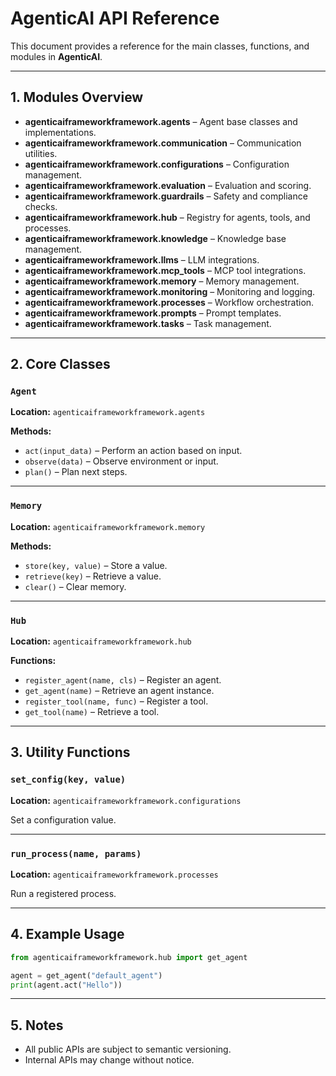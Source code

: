 # AgenticAI API Reference

This document provides a reference for the main classes, functions, and modules in **AgenticAI**.

---

## 1. Modules Overview

- **agenticaiframeworkframework.agents** – Agent base classes and implementations.
- **agenticaiframeworkframework.communication** – Communication utilities.
- **agenticaiframeworkframework.configurations** – Configuration management.
- **agenticaiframeworkframework.evaluation** – Evaluation and scoring.
- **agenticaiframeworkframework.guardrails** – Safety and compliance checks.
- **agenticaiframeworkframework.hub** – Registry for agents, tools, and processes.
- **agenticaiframeworkframework.knowledge** – Knowledge base management.
- **agenticaiframeworkframework.llms** – LLM integrations.
- **agenticaiframeworkframework.mcp_tools** – MCP tool integrations.
- **agenticaiframeworkframework.memory** – Memory management.
- **agenticaiframeworkframework.monitoring** – Monitoring and logging.
- **agenticaiframeworkframework.processes** – Workflow orchestration.
- **agenticaiframeworkframework.prompts** – Prompt templates.
- **agenticaiframeworkframework.tasks** – Task management.

---

## 2. Core Classes

### `Agent`
**Location:** `agenticaiframeworkframework.agents`

**Methods:**
- `act(input_data)` – Perform an action based on input.
- `observe(data)` – Observe environment or input.
- `plan()` – Plan next steps.

---

### `Memory`
**Location:** `agenticaiframeworkframework.memory`

**Methods:**
- `store(key, value)` – Store a value.
- `retrieve(key)` – Retrieve a value.
- `clear()` – Clear memory.

---

### `Hub`
**Location:** `agenticaiframeworkframework.hub`

**Functions:**
- `register_agent(name, cls)` – Register an agent.
- `get_agent(name)` – Retrieve an agent instance.
- `register_tool(name, func)` – Register a tool.
- `get_tool(name)` – Retrieve a tool.

---

## 3. Utility Functions

### `set_config(key, value)`
**Location:** `agenticaiframeworkframework.configurations`

Set a configuration value.

---

### `run_process(name, params)`
**Location:** `agenticaiframeworkframework.processes`

Run a registered process.

---

## 4. Example Usage

```python
from agenticaiframeworkframework.hub import get_agent

agent = get_agent("default_agent")
print(agent.act("Hello"))
```

---

## 5. Notes

- All public APIs are subject to semantic versioning.
- Internal APIs may change without notice.
